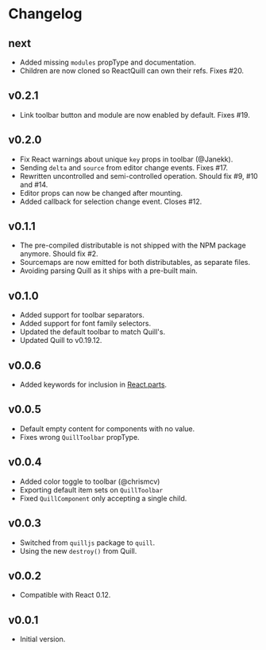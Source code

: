 Changelog
=========

next
----
- Added missing `modules` propType and documentation.
- Children are now cloned so ReactQuill can own their refs. Fixes #20.

v0.2.1
------
- Link toolbar button and module are now enabled by default. Fixes #19.

v0.2.0
------
- Fix React warnings about unique `key` props in toolbar (@Janekk).
- Sending `delta` and `source` from editor change events. Fixes #17.
- Rewritten uncontrolled and semi-controlled operation. Should fix #9, #10 and #14.
- Editor props can now be changed after mounting.
- Added callback for selection change event. Closes #12.

v0.1.1
------
- The pre-compiled distributable is not shipped with the NPM package anymore. Should fix #2.
- Sourcemaps are now emitted for both distributables, as separate files.
- Avoiding parsing Quill as it ships with a pre-built main.

v0.1.0
------
- Added support for toolbar separators.
- Added support for font family selectors.
- Updated the default toolbar to match Quill's.
- Updated Quill to v0.19.12.

v0.0.6
------
- Added keywords for inclusion in [React.parts](https://react.parts).

v0.0.5
------
- Default empty content for components with no value.
- Fixes wrong `QuillToolbar` propType.

v0.0.4
------
- Added color toggle to toolbar (@chrismcv)
- Exporting default item sets on `QuillToolbar`
- Fixed `QuillComponent` only accepting a single child.

v0.0.3
------
- Switched from `quilljs` package to `quill`.
- Using the new `destroy()` from Quill.

v0.0.2
------
- Compatible with React 0.12.

v0.0.1
------
- Initial version.
